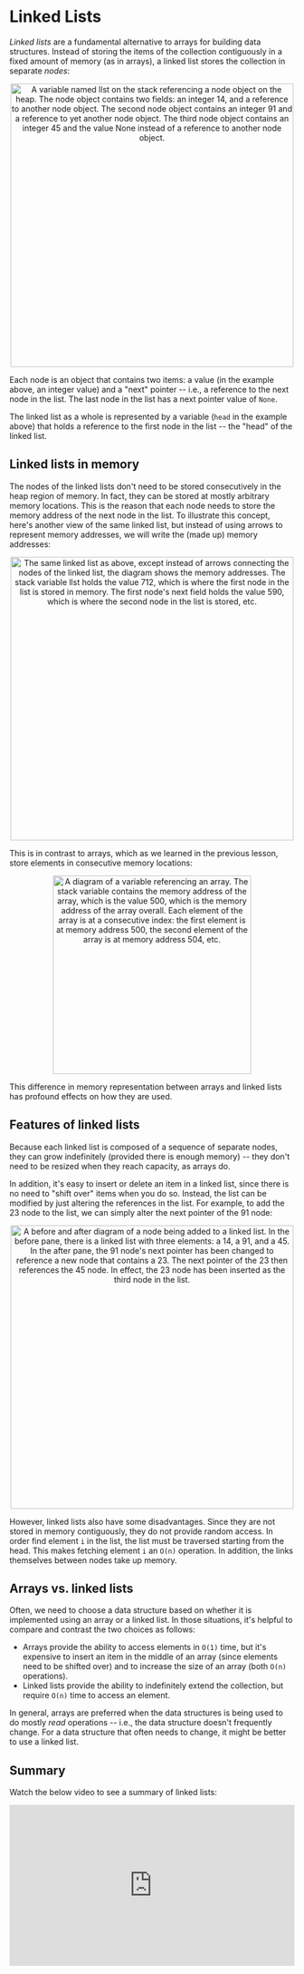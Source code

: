 # Linked Lists

*Linked lists* are a fundamental alternative to arrays for building data structures. Instead of storing the items of the collection contiguously in a fixed amount of memory (as in arrays), a linked list stores the collection in separate *nodes*:

<center>
<img
  src="/images/week-06/linked-list-1.png"
  alt="A variable named llst on the stack referencing a node object on the heap. The node object contains two fields: an integer 14, and a reference to another node object. The second node object contains an integer 91 and a reference to yet another node object. The third node object contains an integer 45 and the value None instead of a reference to another node object."
  style="width:500px;" />
</center>

Each node is an object that contains two items: a value (in the example above, an integer value) and a "next" pointer -- i.e., a reference to the next node in the list. The last node in the list has a next pointer value of `None`.

The linked list as a whole is represented by a variable (`head` in the example above) that holds a reference to the first node in the list -- the "head" of the linked list.

## Linked lists in memory

The nodes of the linked lists don't need to be stored consecutively in the heap region of memory. In fact, they can be stored at mostly arbitrary memory locations. This is the reason that each node needs to store the memory address of the next node in the list. To illustrate this concept, here's another view of the same linked list, but instead of using arrows to represent memory addresses, we will write the (made up) memory addresses:

<center>
<img
  src="/images/week-06/linked-list-2.png"
  alt="The same linked list as above, except instead of arrows connecting the nodes of the linked list, the diagram shows the memory addresses. The stack variable llst holds the value 712, which is where the first node in the list is stored in memory. The first node's next field holds the value 590, which is where the second node in the list is stored, etc."
  style="width:500px;" />
</center>

This is in contrast to arrays, which as we learned in the previous lesson, store elements in consecutive memory locations:

<center>
<img
  src="/images/week-06/array-4.png"
  alt="A diagram of a variable referencing an array. The stack variable contains the memory address of the array, which is the value 500, which is the memory address of the array overall. Each element of the array is at a consecutive index: the first element is at memory address 500, the second element of the array is at memory address 504, etc."
  style="width:350px;" />
</center>

This difference in memory representation between arrays and linked lists has profound effects on how they are used.

## Features of linked lists

Because each linked list is composed of a sequence of separate nodes, they can grow indefinitely (provided there is enough memory) -- they don't need to be resized when they reach capacity, as arrays do.

In addition, it's easy to insert or delete an item in a linked list, since there is no need to "shift over" items when you do so. Instead, the list can be modified by just altering the references in the list. For example, to add the 23 node to the list, we can simply alter the next pointer of the 91 node:

<center>
<img
  src="/images/week-06/linked-list-3.png"
  alt="A before and after diagram of a node being added to a linked list. In the before pane, there is a linked list with three elements: a 14, a 91, and a 45. In the after pane, the 91 node's next pointer has been changed to reference a new node that contains a 23. The next pointer of the 23 then references the 45 node. In effect, the 23 node has been inserted as the third node in the list."
  style="width:500px;" />
</center>

However, linked lists also have some disadvantages. Since they are not stored in memory contiguously, they do not provide random access. In order find element `i` in the list, the list must be traversed starting from the head. This makes fetching element `i` an `O(n)` operation. In addition, the links themselves between nodes take up memory.

## Arrays vs. linked lists

Often, we need to choose a data structure based on whether it is implemented using an array or a linked list. In those situations, it's helpful to compare and contrast the two choices as follows:

* Arrays provide the ability to access elements in `O(1)` time, but it's expensive to insert an item in the middle of an array (since elements need to be shifted over) and to increase the size of an array (both `O(n)` operations).
* Linked lists provide the ability to indefinitely extend the collection, but require `O(n)` time to access an element.

In general, arrays are preferred when the data structures is being used to do mostly *read* operations -- i.e., the data structure doesn't frequently change. For a data structure that often needs to change, it might be better to use a linked list.

## Summary

Watch the below video to see a summary of linked lists:

<div
  style="position: relative; padding-bottom: 56.25%; height: 0;">
  <iframe
    src="https://www.youtube.com/embed/_jQhALI4ujg"
    title="YouTube video player"
    frameborder="0"
    allow="accelerometer; autoplay; clipboard-write; encrypted-media; gyroscope; picture-in-picture"
    allowfullscreen
    style="position: absolute; top: 0; left: 0; width: 100%; height: 100%;">
  </iframe>
</div>


